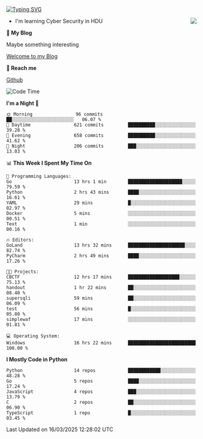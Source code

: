 [![Typing SVG](https://readme-typing-svg.herokuapp.com?font=Fira+Code&pause=1000&random=false&width=450&height=60&lines=Hello+%F0%9F%91%8B%F0%9F%8F%BB;I'm+JBNRZ)](https://git.io/typing-svg)

<a href="#">
  <img align="right" src="https://github-readme-stats.vercel.app/api?username=JBNRZ&show_icons=true&bg_color=15,f2f7fd,E0EAFC" />
</a>

- I'm learning Cyber Security in HDU

 **🌱 My Blog**

Maybe something interesting

[Welcome to my Blog](https://jbnrz.com.cn/)

 **💬 Reach me** 

[Github](https://github.com/JBNRZ)


<!--START_SECTION:waka-->
![Code Time](http://img.shields.io/badge/Code%20Time-1%2C030%20hrs%201%20min-blue)

**I'm a Night 🦉** 

```text
🌞 Morning                96 commits          ██░░░░░░░░░░░░░░░░░░░░░░░   06.07 % 
🌆 Daytime                621 commits         ██████████░░░░░░░░░░░░░░░   39.28 % 
🌃 Evening                658 commits         ██████████░░░░░░░░░░░░░░░   41.62 % 
🌙 Night                  206 commits         ███░░░░░░░░░░░░░░░░░░░░░░   13.03 % 
```


📊 **This Week I Spent My Time On** 

```text
💬 Programming Languages: 
Go                       13 hrs 1 min        ████████████████████░░░░░   79.59 % 
Python                   2 hrs 43 mins       ████░░░░░░░░░░░░░░░░░░░░░   16.61 % 
YAML                     29 mins             █░░░░░░░░░░░░░░░░░░░░░░░░   02.97 % 
Docker                   5 mins              ░░░░░░░░░░░░░░░░░░░░░░░░░   00.51 % 
Text                     1 min               ░░░░░░░░░░░░░░░░░░░░░░░░░   00.16 % 

🔥 Editors: 
GoLand                   13 hrs 32 mins      █████████████████████░░░░   82.74 % 
PyCharm                  2 hrs 49 mins       ████░░░░░░░░░░░░░░░░░░░░░   17.26 % 

🐱‍💻 Projects: 
CBCTF                    12 hrs 17 mins      ███████████████████░░░░░░   75.13 % 
handout                  1 hr 22 mins        ██░░░░░░░░░░░░░░░░░░░░░░░   08.40 % 
supersqli                59 mins             ██░░░░░░░░░░░░░░░░░░░░░░░   06.09 % 
test                     56 mins             █░░░░░░░░░░░░░░░░░░░░░░░░   05.80 % 
simplewaf                17 mins             ░░░░░░░░░░░░░░░░░░░░░░░░░   01.81 % 

💻 Operating System: 
Windows                  16 hrs 22 mins      █████████████████████████   100.00 % 
```

**I Mostly Code in Python** 

```text
Python                   14 repos            ████████████░░░░░░░░░░░░░   48.28 % 
Go                       5 repos             ████░░░░░░░░░░░░░░░░░░░░░   17.24 % 
JavaScript               4 repos             ███░░░░░░░░░░░░░░░░░░░░░░   13.79 % 
C                        2 repos             ██░░░░░░░░░░░░░░░░░░░░░░░   06.90 % 
TypeScript               1 repo              █░░░░░░░░░░░░░░░░░░░░░░░░   03.45 % 
```




 Last Updated on 16/03/2025 12:28:02 UTC
<!--END_SECTION:waka-->
